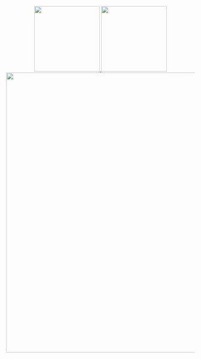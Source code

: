 <div align="center">
  <a href="https://github.com/canonnizq">
    <img height=175 src="https://github-readme-stats.vercel.app/api?username=canonnizq&theme=onedark&rank_icon=percentile&show_icons=true" />
    <img height=175 src="https://github-readme-stats.vercel.app/api/top-langs?username=canonnizq&theme=onedark&layout=compact" />
    <br>
    <img width=750 src="https://github-profile-trophy.vercel.app/?username=canonnizq&theme=onedark&row=1" />
  </a>
</div>
<!--purge-->

